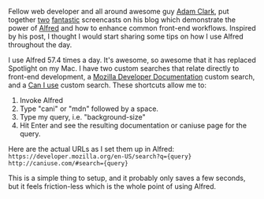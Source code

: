Fellow web developer and all around awesome guy [Adam Clark](https://twitter.com/avclark), put together [two](http://thegentlymad.com/2012/09/30/simplify-your-dev-workflow-with-alfred/) [fantastic](http://thegentlymad.com/2012/10/04/easy-wordpress-database-management-with-alfred/) screencasts on his blog which demonstrate the power of [Alfred](http://www.alfredapp.com/) and how to enhance common front-end workflows. Inspired by his post, I thought I would start sharing some tips on how I use Alfred throughout the day.

I use Alfred 57.4 times a day. It's awesome, so awesome that it has replaced Spotlight on my Mac. I have two custom searches that relate directly to front-end development, a [Mozilla Developer Documentation](https://developer.mozilla.org/en-US/) custom search, and a [Can I use](http://caniuse.com/) custom search. These shortcuts allow me to:

1.  Invoke Alfred
2.  Type "cani" or "mdn" followed by a space.
3.  Type my query, i.e. "background-size"
4.  Hit Enter and see the resulting documentation or caniuse page for the query.

Here are the actual URLs as I set them up in Alfred: `https://developer.mozilla.org/en-US/search?q={query}` `http://caniuse.com/#search={query}`

This is a simple thing to setup, and it probably only saves a few seconds, but it feels friction-less which is the whole point of using Alfred.
